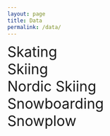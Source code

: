 ```yaml
---
layout: page
title: Data
permalink: /data/
---
```




<div style="font-size: 2rem;">
  <div><i class="fas fa-skating fa-fw" style="background:DodgerBlue"></i> Skating</div>
  <div><i class="fas fa-skiing fa-fw" style="background:SkyBlue"></i> Skiing</div>
  <div><i class="fas fa-skiing-nordic fa-fw" style="background:DodgerBlue"></i> Nordic Skiing</div>
  <div><i class="fas fa-snowboarding fa-fw" style="background:SkyBlue"></i> Snowboarding</div>
  <div><i class="fas fa-snowplow fa-fw" style="background:DodgerBlue"></i> Snowplow</div>
</div>
